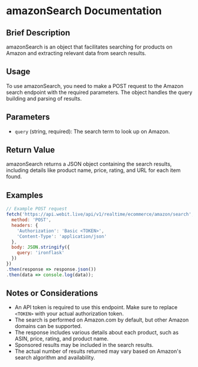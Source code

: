 # amazonSearch Documentation

## Brief Description
amazonSearch is an object that facilitates searching for products on Amazon and extracting relevant data from search results.

## Usage
To use amazonSearch, you need to make a POST request to the Amazon search endpoint with the required parameters. The object handles the query building and parsing of results.

## Parameters
- `query` (string, required): The search term to look up on Amazon.

## Return Value
amazonSearch returns a JSON object containing the search results, including details like product name, price, rating, and URL for each item found.

## Examples

```javascript
// Example POST request
fetch('https://api.webit.live/api/v1/realtime/ecommerce/amazon/search', {
  method: 'POST',
  headers: {
    'Authorization': 'Basic <TOKEN>',
    'Content-Type': 'application/json'
  },
  body: JSON.stringify({
    query: 'ironflask'
  })
})
.then(response => response.json())
.then(data => console.log(data));
```

## Notes or Considerations
- An API token is required to use this endpoint. Make sure to replace `<TOKEN>` with your actual authorization token.
- The search is performed on Amazon.com by default, but other Amazon domains can be supported.
- The response includes various details about each product, such as ASIN, price, rating, and product name.
- Sponsored results may be included in the search results.
- The actual number of results returned may vary based on Amazon's search algorithm and availability.